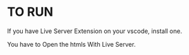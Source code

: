 # TO RUN

If you have Live Server Extension on your vscode, install one.

You have to Open the htmls With Live Server.
